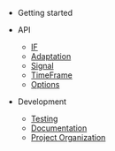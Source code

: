 <!-- docs/_sidebar.md -->

- Getting started

- API
    - [IF](api/if)
    - [Adaptation](api/adaptation)
    - [Signal](api/signal)
    - [TimeFrame](api/timeframe)
    - [Options](api/options)

- Development
    - [Testing](dev/testing)
    - [Documentation](dev/documentation)
    - [Project Organization](dev/organization)
